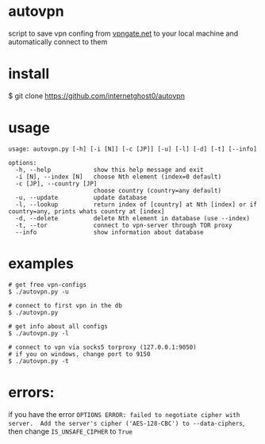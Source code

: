 # autovpn
script to save vpn confing from [vpngate.net](https://www.vpngate.net/) to your local machine and automatically connect to them 

# install
$ git clone https://github.com/internetghost0/autovpn

# usage
```
usage: autovpn.py [-h] [-i [N]] [-c [JP]] [-u] [-l] [-d] [-t] [--info]

options:
  -h, --help            show this help message and exit
  -i [N], --index [N]   choose Nth element (index=0 default)
  -c [JP], --country [JP]
                        choose country (country=any default)
  -u, --update          update database
  -l, --lookup          return index of [country] at Nth [index] or if country=any, prints whats country at [index]
  -d, --delete          delete Nth element in database (use --index)
  -t, --tor             connect to vpn-server through TOR proxy
  --info                show information about database
```

# examples
```
# get free vpn-configs
$ ./autovpn.py -u

# connect to first vpn in the db
$ ./autovpn.py

# get info about all configs
$ ./autovpn.py -l

# connect to vpn via socks5 torproxy (127.0.0.1:9050)
# if you on windows, change port to 9150
$ ./autovpn.py -t
```

# errors: 
if you have the error `OPTIONS ERROR: failed to negotiate cipher with server.  Add the server's cipher ('AES-128-CBC') to --data-ciphers`, then change `IS_UNSAFE_CIPHER` to `True`
